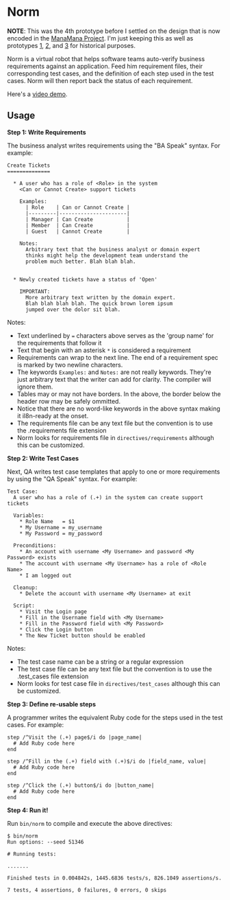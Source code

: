 Norm
====

**NOTE**: This was the 4th prototype before I settled on the design that
is now encoded in the [ManaMana Project](https://github.com/ManaManaFramework/manamana).
I'm just keeping this as well as prototypes [1](https://github.com/norm-framework/p1),
[2](https://github.com/norm-framework/p2), and [3](https://github.com/norm-framework/p3)
for historical purposes.

Norm is a virtual robot that helps software teams auto-verify
business requirements against an application. Feed him requirement
files, their corresponding test cases, and the definition of
each step used in the test cases. Norm will then report back the
status of each requirement.

Here's a [video demo](http://www.youtube.com/watch?v=RuC8owWbdQA&feature=g-upl).

Usage
-----

**Step 1: Write Requirements**

The business analyst writes requirements using the "BA Speak" syntax.
For example:

```
Create Tickets
==============

  * A user who has a role of <Role> in the system
    <Can or Cannot Create> support tickets

    Examples:
      | Role    | Can or Cannot Create |
      |---------|----------------------|
      | Manager | Can Create           |
      | Member  | Can Create           |
      | Guest   | Cannot Create        |

    Notes:
      Arbitrary text that the business analyst or domain expert
      thinks might help the development team understand the
      problem much better. Blah blah blah.


  * Newly created tickets have a status of 'Open'

    IMPORTANT:
      More arbitrary text written by the domain expert.
      Blah blah blah blah. The quick brown lorem ipsum
      jumped over the dolor sit blah.
```

Notes:

 * Text underlined by `=` characters above serves as the 'group name'
   for the requirements that follow it
 * Text that begin with an asterisk `*` is considered a requirement
 * Requirements can wrap to the next line. The end of a requirement
   spec is marked by two newline characters.
 * The keywords `Examples:` and `Notes:` are not really keywords. They're
   just arbitrary text that the writer can add for clarity. The compiler
   will ignore them.
 * Tables may or may not have borders. In the above, the border below the
   header row may be safely ommitted.
 * Notice that there are no word-like keywords in the above syntax making
   it il8n-ready at the onset.
 * The requirements file can be any text file but the convention is to
   use the .requirements file extension
 * Norm looks for requirements file in `directives/requirements` although
   this can be customized.

**Step 2: Write Test Cases**

Next, QA writes test case templates that apply to one or more requirements
by using the "QA Speak" syntax. For example:

```
Test Case:
  A user who has a role of (.+) in the system can create support tickets

  Variables:
    * Role Name   = $1
    * My Username = my_username
    * My Password = my_password

  Preconditions:
    * An account with username <My Username> and password <My Password> exists
    * The account with username <My Username> has a role of <Role Name>
    * I am logged out

  Cleanup:
    * Delete the account with username <My Username> at exit

  Script:
    * Visit the Login page
    * Fill in the Username field with <My Username>
    * Fill in the Password field with <My Password>
    * Click the Login button
    * The New Ticket button should be enabled
```

Notes:

  * The test case name can be a string or a regular expression
  * The test case file can be any text file but the convention is to
    use the .test_cases file extension
  * Norm looks for test case file in `directives/test_cases` although
    this can be customized.

**Step 3: Define re-usable steps**

A programmer writes the equivalent Ruby code for the steps used in the test cases. For example:

```
step /^Visit the (.+) page$/i do |page_name|
  # Add Ruby code here
end

step /^Fill in the (.+) field with (.+)$/i do |field_name, value|
  # Add Ruby code here
end

step /^Click the (.+) button$/i do |button_name|
  # Add Ruby code here
end
```

**Step 4: Run it!**

Run `bin/norm` to compile and execute the above directives:

```
$ bin/norm
Run options: --seed 51346

# Running tests:

.......

Finished tests in 0.004842s, 1445.6836 tests/s, 826.1049 assertions/s.

7 tests, 4 assertions, 0 failures, 0 errors, 0 skips
```

